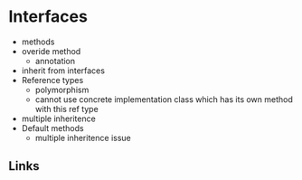 # Interfaces

- methods
- overide method
  - annotation
- inherit from interfaces
- Reference types
  - polymorphism
  - cannot use concrete implementation class which has its own method with this ref type
- multiple inheritence
- Default methods
  - multiple inheritence issue

## Links
